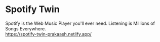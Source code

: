 # Spotify Twin
Spotify is the Web Music Player you'll ever need. Listening is Millions of Songs Everywhere.  
https://spotify-twin-prakaash.netlify.app/
